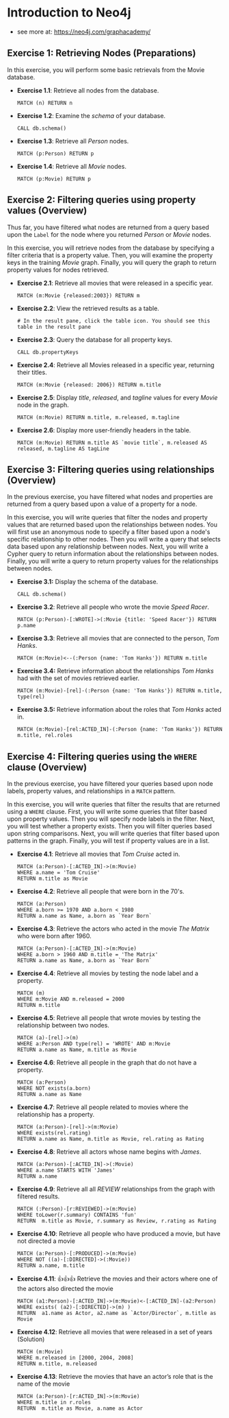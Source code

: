 # Introduction to Neo4j

 - see more at: https://neo4j.com/graphacademy/
 



## Exercise 1: Retrieving Nodes (Preparations)
In this exercise, you will perform some basic retrievals from the Movie database.

-   **Exercise 1.1**: Retrieve all nodes from the database.

        MATCH (n) RETURN n

-   **Exercise 1.2**: Examine the *schema* of your database.

        CALL db.schema()

-   **Exercise 1.3**: Retrieve all *Person* nodes.

        MATCH (p:Person) RETURN p

-   **Exercise 1.4**: Retrieve all *Movie* nodes.

        MATCH (p:Movie) RETURN p




## Exercise 2: Filtering queries using property values (Overview)

Thus far, you have filtered what nodes are returned from a query based upon the `Label` for the node where you returned *Person* or *Movie* nodes.

In this exercise, you will retrieve nodes from the database by specifying a filter criteria that is a property value. Then, you will examine the property keys in the training *Movie* graph. Finally, you will query the graph to return property values for nodes retrieved.

-   **Exercise 2.1**: Retrieve all movies that were released in a specific year.

        MATCH (m:Movie {released:2003}) RETURN m

-   **Exercise 2.2**: View the retrieved results as a table.

        # In the result pane, click the table icon. You should see this table in the result pane

-   **Exercise 2.3**: Query the database for all property keys.

        CALL db.propertyKeys

-   **Exercise 2.4**: Retrieve all Movies released in a specific year, returning their titles.

        MATCH (m:Movie {released: 2006}) RETURN m.title

-   **Exercise 2.5**: Display *title*, *released*, and *tagline* values for every *Movie* node in the graph.

        MATCH (m:Movie) RETURN m.title, m.released, m.tagline

-   **Exercise 2.6**: Display more user-friendly headers in the table.

        MATCH (m:Movie) RETURN m.title AS `movie title`, m.released AS released, m.tagline AS tagLine





## Exercise 3: Filtering queries using relationships (Overview)

In the previous exercise, you have filtered what nodes and properties are returned from a query based upon a value of a property for a node.

In this exercise, you will write queries that filter the nodes and property values that are returned based upon the relationships between nodes. You will first use an anonymous node to specify a filter based upon a node's specific relationship to other nodes. Then you will write a query that selects data based upon any relationship between nodes. Next, you will write a Cypher query to return information about the relationships between nodes. Finally, you will write a query to return property values for the relationships between nodes.

-   **Exercise 3.1:** Display the schema of the database.

        CALL db.schema()

-   **Exercise 3.2**: Retrieve all people who wrote the movie *Speed Racer*.

        MATCH (p:Person)-[:WROTE]->(:Movie {title: 'Speed Racer'}) RETURN p.name

-   **Exercise 3.3**: Retrieve all movies that are connected to the person, *Tom Hanks*.

        MATCH (m:Movie)<--(:Person {name: 'Tom Hanks'}) RETURN m.title

-   **Exercise 3.4:** Retrieve information about the relationships *Tom Hanks* had with the set of movies retrieved earlier.

        MATCH (m:Movie)-[rel]-(:Person {name: 'Tom Hanks'}) RETURN m.title, type(rel)

-   **Exercise 3.5:** Retrieve information about the roles that *Tom Hanks* acted in.

        MATCH (m:Movie)-[rel:ACTED_IN]-(:Person {name: 'Tom Hanks'}) RETURN m.title, rel.roles







## Exercise 4: Filtering queries using the `WHERE` clause (Overview)

In the previous exercise, you have filtered your queries based upon node labels, property values, and relationships in a `MATCH` pattern.

In this exercise, you will write queries that filter the results that are returned using a `WHERE` clause. First, you will write some queries that filter based upon property values. Then you will specify node labels in the filter. Next, you will test whether a property exists. Then you will filter queries based upon string comparisons. Next, you will write queries that filter based upon patterns in the graph. Finally, you will test if property values are in a list.

-   **Exercise 4.1**: Retrieve all movies that *Tom Cruise* acted in.

        MATCH (a:Person)-[:ACTED_IN]->(m:Movie)
        WHERE a.name = 'Tom Cruise'
        RETURN m.title as Movie

-   **Exercise 4.2**: Retrieve all people that were born in the 70's.

        MATCH (a:Person)
        WHERE a.born >= 1970 AND a.born < 1980
        RETURN a.name as Name, a.born as `Year Born`

-   **Exercise 4.3**: Retrieve the actors who acted in the movie *The Matrix* who were born after 1960.

        MATCH (a:Person)-[:ACTED_IN]->(m:Movie)
        WHERE a.born > 1960 AND m.title = 'The Matrix'
        RETURN a.name as Name, a.born as `Year Born`

-   **Exercise 4.4**: Retrieve all movies by testing the node label and a property.

        MATCH (m)
        WHERE m:Movie AND m.released = 2000
        RETURN m.title

-   **Exercise 4.5**: Retrieve all people that wrote movies by testing the relationship between two nodes.

        MATCH (a)-[rel]->(m)
        WHERE a:Person AND type(rel) = 'WROTE' AND m:Movie
        RETURN a.name as Name, m.title as Movie

-   **Exercise 4.6**: Retrieve all people in the graph that do not have a property.

        MATCH (a:Person)
        WHERE NOT exists(a.born)
        RETURN a.name as Name

-   **Exercise 4.7**: Retrieve all people related to movies where the relationship has a property.

        MATCH (a:Person)-[rel]->(m:Movie)
        WHERE exists(rel.rating)
        RETURN a.name as Name, m.title as Movie, rel.rating as Rating

-   **Exercise 4.8**: Retrieve all actors whose name begins with *James*.

        MATCH (a:Person)-[:ACTED_IN]->(:Movie)
        WHERE a.name STARTS WITH 'James'
        RETURN a.name

-   **Exercise 4.9**: Retrieve all all *REVIEW* relationships from the graph with filtered results.

        MATCH (:Person)-[r:REVIEWED]->(m:Movie)
        WHERE toLower(r.summary) CONTAINS 'fun'
        RETURN  m.title as Movie, r.summary as Review, r.rating as Rating

-   **Exercise 4.10**: Retrieve all people who have produced a movie, but have not directed a movie

        MATCH (a:Person)-[:PRODUCED]->(m:Movie)
        WHERE NOT ((a)-[:DIRECTED]->(:Movie))
        RETURN a.name, m.title

-   **Exercise 4.11**: 👍👍👍 Retrieve the movies and their actors where one of the actors also directed the movie

        MATCH (a1:Person)-[:ACTED_IN]->(m:Movie)<-[:ACTED_IN]-(a2:Person)
        WHERE exists( (a2)-[:DIRECTED]->(m) )
        RETURN  a1.name as Actor, a2.name as `Actor/Director`, m.title as Movie

-   **Exercise 4.12**: Retrieve all movies that were released in a set of years (Solution)

        MATCH (m:Movie)
        WHERE m.released in [2000, 2004, 2008]
        RETURN m.title, m.released

-   **Exercise 4.13**: Retrieve the movies that have an actor’s role that is the name of the movie

        MATCH (a:Person)-[r:ACTED_IN]->(m:Movie)
        WHERE m.title in r.roles
        RETURN  m.title as Movie, a.name as Actor
